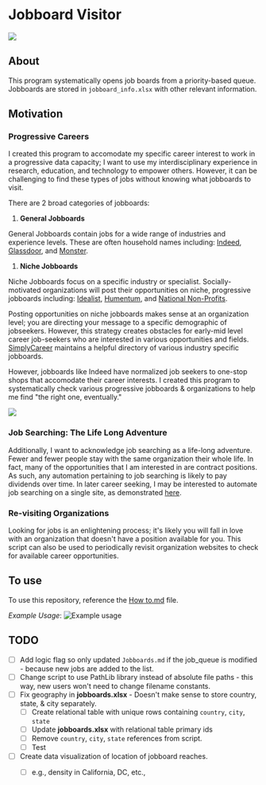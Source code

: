 # Jobboard Visitor
![](https://toonclips.com/600/cartoon-boy-knocking-on-a-door-by-toonaday-6729.jpg)

## About
This program systematically opens job boards from a priority-based queue. Jobboards are stored in `jobboard_info.xlsx` with other relevant information.


## Motivation

### Progressive Careers
I created this program to accomodate my specific career interest to work in a progressive data capacity; I want to use my interdisciplinary experience in research, education, and technology to empower others. However, it can be challenging to find these types of jobs without knowing what jobboards to visit.

There are 2 broad categories of jobboards:
1. **General Jobboards**
   
General Jobboards contain jobs for a wide range of industries and experience levels. These are often household names including: [Indeed](https://www.indeed.com/), [Glassdoor](http://glassdoor.com/), and [Monster](https://www.monster.com/). 

1. **Niche Jobboards**
   
Niche Jobboards focus on a specific industry or specialist. Socially-motivated organizations will post their opportunities on niche, progressive jobboards including: [Idealist](https://www.idealist.org/), [Humentum](https://jobs.humentum.org/), and [National Non-Profits](https://nationalnonprofits.org/).


Posting opportunities on niche jobboards makes sense at an organization level; you are directing your message to a specific demographic of jobseekers. However, this strategy creates obstacles for early-mid level career job-seekers who are interested in various opportunities and fields. [SimplyCareer](http://simplycareer.com/job-site-directory/) maintains a helpful directory of various industry specific jobboards.

However, jobboards like Indeed have normalized job seekers to one-stop shops that accomodate their career interests. I created this program to systematically check various progressive jobboards & organizations to help me find "the right one, eventually."

![](https://i.imgur.com/JH9jQki.jpg)


### Job Searching: The Life Long Adventure

Additionally, I want to acknowledge job searching as a life-long adventure. Fewer and fewer people stay with the same organization their whole life. In fact, many of the opportunities that I am interested in are contract positions. <!-- This is especialy true in technological roles, where it's often encouraged for people to switch jobs every 3-4 years to seek new skills, different responsibilities, and better compensation.  -->As such, any automation pertaining to job searching is likely to pay dividends over time. In later career seeking, I may be interested to automate job searching on a single site, as demonstrated [here](https://realpython.com/beautiful-soup-web-scraper-python/).


### Re-visiting Organizations

Looking for jobs is an enlightening process; it's likely you will fall in love with an organization that doesn't have a position available for you. This script can also be used to periodically revisit organization websites to check for available career opportunities.


## To use
To use this repository, reference the [How to.md](https://github.com/jaimiles23/jobboard_visitor/blob/main/job_files/How%20to.md) file.

_Example Usage_:
![Example usage](https://i.imgur.com/3SkMJkz.jpg)

## TODO
- [ ] Add logic flag so only updated `Jobboards.md` if the job_queue is modified - because new jobs are added to the list.
- [ ] Change script to use PathLib library instead of absolute file paths - this way, new users won't need to change filename constants.
- [ ] Fix geography in **jobboards.xlsx** - Doesn't make sense to store country, state, & city separately.
  - [ ] Create relational table with unique rows containing `country`, `city`, `state`
  - [ ] Update **jobboards.xlsx** with relational table primary ids
  - [ ] Remove `country`, `city`, `state` references from script.
  - [ ] Test
- [ ] Create data visualization of location of jobboard reaches.
  - [ ] e.g., density in California, DC, etc.,

